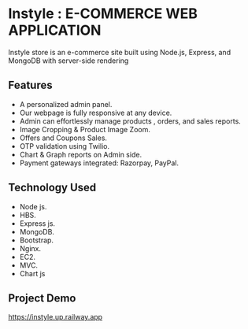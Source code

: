 # Instyle : E-COMMERCE WEB APPLICATION 
Instyle store is an e-commerce site built using Node.js, Express, and MongoDB with server-side rendering
## Features
- A personalized admin panel.
- Our webpage is fully responsive at any device.
- Admin can effortlessly manage products , orders, and sales reports.
- Image Cropping & Product Image Zoom.
- Offers and Coupons Sales.
- OTP validation using Twilio.
- Chart & Graph reports on Admin side.
- Payment gateways integrated: Razorpay, PayPal.
## Technology Used
- Node js.
- HBS.
- Express js.
- MongoDB.
- Bootstrap.
- Nginx.
- EC2.
- MVC.
- Chart js
## Project Demo
https://instyle.up.railway.app
